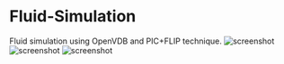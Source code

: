 # Fluid-Simulation
Fluid simulation using OpenVDB and PIC+FLIP technique.
![screenshot](1.png)
![screenshot](2.png)
![screenshot](3.png)
